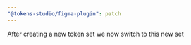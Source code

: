 ```yaml
---
"@tokens-studio/figma-plugin": patch
---
```


After creating a new token set we now switch to this new set
